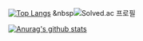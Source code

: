 <div align=LEFT>


[![Top Langs](https://github-readme-stats.vercel.app/api/top-langs/?username=Jung2312&layout=compact&theme=react)](https://github.com/anuraghazra/github-readme-stats)
&nbsp![Solved.ac 프로필](http://mazassumnida.wtf/api/v2/generate_badge?boj=jung2312)
  
[![Anurag's github stats](https://github-readme-stats.vercel.app/api?username=Jung2312&show_icons=true&layout=compact&theme=react)](https://github.com/anuraghazra/github-readme-stats)

</div>


<!--
**Jung2312/Jung2312** is a ✨ _special_ ✨ repository because its `README.md` (this file) appears on your GitHub profile.

Here are some ideas to get you started:

- 🔭 I’m currently working on ...
- 🌱 I’m currently learning ...
- 👯 I’m looking to collaborate on ...
- 🤔 I’m looking for help with ...
- 💬 Ask me about ...
- 📫 How to reach me: ...
- 😄 Pronouns: ...
- ⚡ Fun fact: ...
-->
